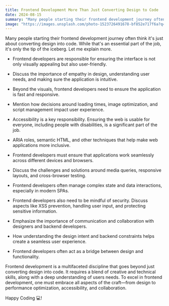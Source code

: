 ```yaml
---
title: Frontend Development More Than Just Converting Design to Code
date: 2024-08-15
summary: "Many people starting their frontend development journey often think it's just about converting design into code. While that's an essential part of the job, it's only the tip of the iceberg. Let me explain more."
image: "https://images.unsplash.com/photo-1523726491678-bf852e717f6a?q=80&w=3540&auto=format&fit=crop&ixlib=rb-4.0.3&ixid=M3wxMjA3fDB8MHxwaG90by1wYWdlfHx8fGVufDB8fHx8fA%3D%3D"
---
```


Many people starting their frontend development journey often think it's just about converting design into code. While that's an essential part of the job, it's only the tip of the iceberg. Let me explain more.

- Frontend developers are responsible for ensuring the interface is not only visually appealing but also user-friendly.

- Discuss the importance of empathy in design, understanding user needs, and making sure the application is intuitive.

- Beyond the visuals, frontend developers need to ensure the application is fast and responsive.

- Mention how decisions around loading times, image optimization, and script management impact user experience.

- Accessibility is a key responsibility. Ensuring the web is usable for everyone, including people with disabilities, is a significant part of the job.

- ARIA roles, semantic HTML, and other techniques that help make web applications more inclusive.

- Frontend developers must ensure that applications work seamlessly across different devices and browsers.

- Discuss the challenges and solutions around media queries, responsive layouts, and cross-browser testing.

- Frontend developers often manage complex state and data interactions, especially in modern SPAs.

- Frontend developers also need to be mindful of security. Discuss aspects like XSS prevention, handling user input, and protecting sensitive information.

- Emphasize the importance of communication and collaboration with designers and backend developers.

- How understanding the design intent and backend constraints helps create a seamless user experience.

- Frontend developers often act as a bridge between design and functionality.

Frontend development is a multifaceted discipline that goes beyond just converting design into code. It requires a blend of creative and technical skills, along with a deep understanding of users needs. To excel in frontend development, one must embrace all aspects of the craft—from design to performance optimization, accessibility, and collaboration.

Happy Coding 💻!
